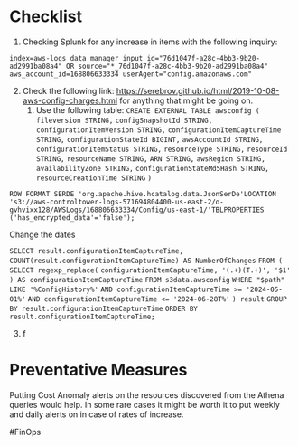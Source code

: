# Checklist
1. Checking Splunk for any increase in items with the following inquiry:

```
index=aws-logs data_manager_input_id="76d1047f-a28c-4bb3-9b20-ad2991ba08a4" OR source="*_76d1047f-a28c-4bb3-9b20-ad2991ba08a4" aws_account_id=168806633334 userAgent="config.amazonaws.com"
```

2. Check the following link: https://serebrov.github.io/html/2019-10-08-aws-config-charges.html for anything that might be going on.
	1. Use the following table:
	`CREATE EXTERNAL TABLE awsconfig (`
    `fileversion STRING,`
    `configSnapshotId STRING,`
    `configurationItemVersion STRING,`
    `configurationItemCaptureTime STRING,`
    `configurationStateId BIGINT,`
    `awsAccountId STRING,`
    `configurationItemStatus STRING,`
    `resourceType STRING,`
    `resourceId STRING,`
    `resourceName STRING,`
    `ARN STRING,`
    `awsRegion STRING,`
    `availabilityZone STRING,`
    `configurationStateMd5Hash STRING,`
    `resourceCreationTime STRING`
`)`

`ROW FORMAT SERDE 'org.apache.hive.hcatalog.data.JsonSerDe'LOCATION 's3://aws-controltower-logs-571694804400-us-east-2/o-gvhvixx128/AWSLogs/168806633334/Config/us-east-1/'TBLPROPERTIES ('has_encrypted_data'='false');`

Change the dates

`SELECT result.configurationItemCaptureTime,`
       `COUNT(result.configurationItemCaptureTime) AS NumberOfChanges`
`FROM (`
      `SELECT regexp_replace(`
                `configurationItemCaptureTime, '(.+)(T.+)', '$1'`
             `) AS configurationItemCaptureTime`
      `FROM s3data.awsconfig`
      `WHERE "$path" LIKE '%ConfigHistory%'`
        `AND configurationItemCaptureTime >= '2024-05-01%'`
        `AND configurationItemCaptureTime <= '2024-06-28T%'`
     `) result`
`GROUP BY result.configurationItemCaptureTime`
`ORDER BY result.configurationItemCaptureTime;`

3. f

# Preventative Measures
Putting Cost Anomaly alerts on the resources discovered from the Athena queries would help. In some rare cases it might be worth it to put weekly and daily alerts on in case of rates of increase. 

#FinOps 